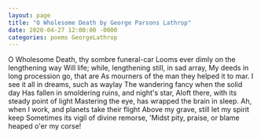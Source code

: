 ```yaml
---
layout: page
title: "O Wholesome Death by George Parsons Lathrop"
date: 2020-04-27 12:00:00 -0000
categories: poems GeorgeLathrop
---
```

O Wholesome Death, thy sombre funeral-car
      Looms ever dimly on the lengthening way
      Will life; while, lengthening still, in sad array,
  My deeds in long procession go, that are
  As mourners of the man they helped it to mar.
      I see it all in dreams, such as waylay
      The wandering fancy when the solid day
  Has fallen in smoldering ruins, and night's star,
  Aloft there, with its steady point of light
      Mastering the eye, has wrapped the brain in sleep.
  Ah, when I work, and planets take their flight
      Above my grave, still let my spirit keep
  Sometimes its vigil of divine remorse,
  'Midst pity, praise, or blame heaped o'er my corse!
